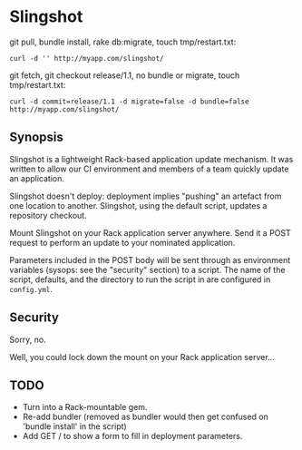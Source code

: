 # Slingshot

git pull, bundle install, rake db:migrate, touch tmp/restart.txt:

`curl -d '' http://myapp.com/slingshot/`

git fetch, git checkout release/1.1, no bundle or migrate, touch tmp/restart.txt:

`curl -d commit=release/1.1 -d migrate=false -d bundle=false http://myapp.com/slingshot/`

## Synopsis

Slingshot is a lightweight Rack-based application update mechanism. It was written to
allow our CI environment and members of a team quickly update an application.

Slingshot doesn't deploy: deployment implies "pushing" an artefact from one location to
another. Slingshot, using the default script, updates a repository checkout.

Mount Slingshot on your Rack application server anywhere. Send it a POST request to
perform an update to your nominated application.

Parameters included in the POST body will be sent through as environment variables
(sysops: see the "security" section) to a script. The name of the script, defaults, and
the directory to run the script in are configured in `config.yml`.  

## Security

Sorry, no.

Well, you could lock down the mount on your Rack application server...

## TODO

* Turn into a Rack-mountable gem.
* Re-add bundler (removed as bundler would then get confused on 'bundle install' in the script)
* Add GET / to show a form to fill in deployment parameters.

